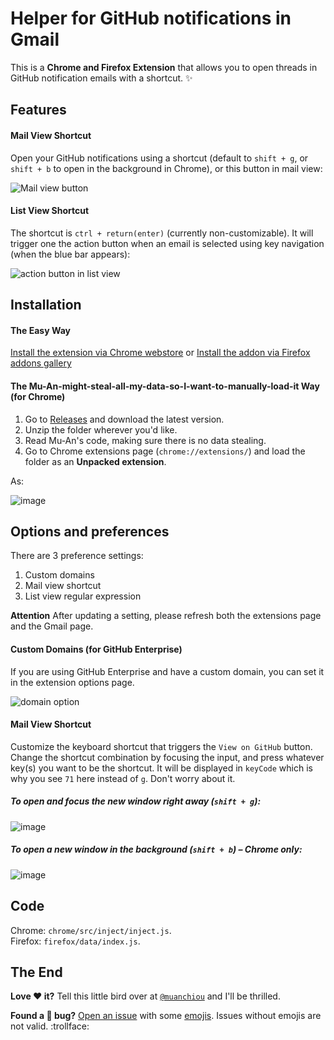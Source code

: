 # Helper for GitHub notifications in Gmail

This is a **Chrome and Firefox Extension** that allows you to open threads in GitHub notification emails with a shortcut. :sparkles:

## Features

#### Mail View Shortcut

Open your GitHub notifications using a shortcut (default to `shift + g`, or `shift + b` to open in the background in Chrome), or this button in mail view:

![Mail view button](http://cl.ly/3v2M1s2w3O2i/Image%202016-02-18%20at%206.40.11%20PM.png)

#### List View Shortcut

The shortcut is `ctrl + return(enter)` (currently non-customizable). It will trigger one the action button when an email is selected using key navigation (when the blue bar appears):

![action button in list view](http://cl.ly/2d0N0N1U2h3P/Image%202016-02-18%20at%206.44.49%20PM.png)

## Installation

#### The Easy Way

[Install the extension via Chrome webstore](https://chrome.google.com/webstore/detail/github-notification-helpe/gmhijkhbpihfmkmhmcfebmlkaekgmaje) or [Install the addon via Firefox addons gallery](https://addons.mozilla.org/en-US/firefox/addon/github-for-gmail/)

#### The Mu-An-might-steal-all-my-data-so-I-want-to-manually-load-it Way (for Chrome)

1. Go to [Releases](https://github.com/muan/github-gmail/releases) and download the latest version.
2. Unzip the folder wherever you'd like.
3. Read Mu-An's code, making sure there is no data stealing.
4. Go to Chrome extensions page (`chrome://extensions/`) and load the folder as an **Unpacked extension**.

As:

![image](http://cl.ly/182s2G3P082a/Image%202016-02-18%20at%206.45.49%20PM.png)

## Options and preferences

There are 3 preference settings:

1. Custom domains
2. Mail view shortcut
3. List view regular expression

**Attention** After updating a setting, please refresh both the extensions page and the Gmail page.

#### Custom Domains (for GitHub Enterprise)

If you are using GitHub Enterprise and have a custom domain, you can set it in the extension options page.

![domain option](http://cl.ly/0M1A2Z1o1m2O/Image%202016-02-18%20at%206.47.20%20PM.png)

#### Mail View Shortcut

Customize the keyboard shortcut that triggers the `View on GitHub` button. Change the shortcut combination by focusing the input, and press whatever key(s) you want to be the shortcut. It will be displayed in `keyCode` which is why you see `71` here instead of `g`. Don't worry about it.

##### To open and focus the new window right away (`shift + g`):

![image](http://cl.ly/1T1Z3Z2R2Z1j/Image%202016-02-18%20at%206.47.26%20PM.png)

##### To open a new window in the background (`shift + b`) – Chrome only:

![image](http://cl.ly/2b16172q421S/Image%202016-02-18%20at%206.47.33%20PM.png)

## Code

Chrome: `chrome/src/inject/inject.js`.<br>
Firefox: `firefox/data/index.js`.

## The End

**Love :heart: it?** Tell this little bird over at [`@muanchiou`](https://twitter.com/muanchiou) and I'll be thrilled.

**Found a :bug: bug?** [Open an issue](https://github.com/muan/github-gmail/issues/new) with some [emojis](http://emoji.muan.co). Issues without emojis are not valid. :trollface:
